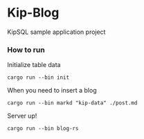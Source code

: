 # Kip-Blog

KipSQL sample application project

### How to run

Initialize table data
```
cargo run --bin init
```

When you need to insert a blog
```
cargo run --bin markd "kip-data" ./post.md
```

Server up!

```
cargo run --bin blog-rs
```